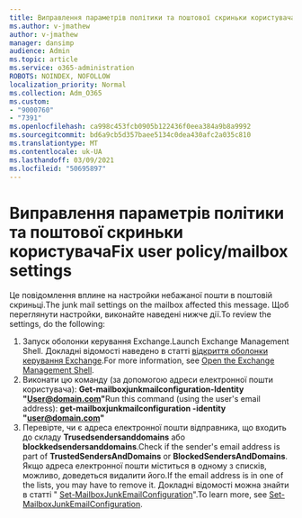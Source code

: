 ```yaml
---
title: Виправлення параметрів політики та поштової скриньки користувача
ms.author: v-jmathew
author: v-jmathew
manager: dansimp
audience: Admin
ms.topic: article
ms.service: o365-administration
ROBOTS: NOINDEX, NOFOLLOW
localization_priority: Normal
ms.collection: Adm_O365
ms.custom:
- "9000760"
- "7391"
ms.openlocfilehash: ca998c453fcb0905b122436f0eea384a9b8a9992
ms.sourcegitcommit: bd6a9cb5d357baee5134c0dea430afc2a035c810
ms.translationtype: MT
ms.contentlocale: uk-UA
ms.lasthandoff: 03/09/2021
ms.locfileid: "50695897"
---
```

# <a name="fix-user-policymailbox-settings"></a><span data-ttu-id="d04c4-102">Виправлення параметрів політики та поштової скриньки користувача</span><span class="sxs-lookup"><span data-stu-id="d04c4-102">Fix user policy/mailbox settings</span></span>

<span data-ttu-id="d04c4-103">Це повідомлення вплине на настройки небажаної пошти в поштовій скриньці.</span><span class="sxs-lookup"><span data-stu-id="d04c4-103">The junk mail settings on the mailbox affected this message.</span></span> <span data-ttu-id="d04c4-104">Щоб переглянути настройки, виконайте наведені нижче дії.</span><span class="sxs-lookup"><span data-stu-id="d04c4-104">To review the settings, do the following:</span></span>

1. <span data-ttu-id="d04c4-105">Запуск оболонки керування Exchange.</span><span class="sxs-lookup"><span data-stu-id="d04c4-105">Launch Exchange Management Shell.</span></span> <span data-ttu-id="d04c4-106">Докладні відомості наведено в статті [відкриття оболонки керування Exchange](https://go.microsoft.com/fwlink/?linkid=2101432).</span><span class="sxs-lookup"><span data-stu-id="d04c4-106">For more information, see [Open the Exchange Management Shell](https://go.microsoft.com/fwlink/?linkid=2101432).</span></span>
2. <span data-ttu-id="d04c4-107">Виконати цю команду (за допомогою адреси електронної пошти користувача):  **Get-mailboxjunkmailconfiguration-Identity "User@domain.com"**</span><span class="sxs-lookup"><span data-stu-id="d04c4-107">Run this command (using the user's email address):  **get-mailboxjunkmailconfiguration -identity "user@domain.com"**</span></span>
3. <span data-ttu-id="d04c4-108">Перевірте, чи є адреса електронної пошти відправника, що входить до складу **Trusedsendersanddomains** або **blockkedsendersanddomains**.</span><span class="sxs-lookup"><span data-stu-id="d04c4-108">Check if the sender's email address is part of **TrustedSendersAndDomains** or **BlockedSendersAndDomains**.</span></span> <span data-ttu-id="d04c4-109">Якщо адреса електронної пошти міститься в одному з списків, можливо, доведеться видалити його.</span><span class="sxs-lookup"><span data-stu-id="d04c4-109">If the email address is in one of the lists, you may have to remove it.</span></span> <span data-ttu-id="d04c4-110">Докладні відомості можна знайти в статті " [Set-MailboxJunkEmailConfiguration](https://go.microsoft.com/fwlink/?linkid=2101047)".</span><span class="sxs-lookup"><span data-stu-id="d04c4-110">To learn more, see [Set-MailboxJunkEmailConfiguration](https://go.microsoft.com/fwlink/?linkid=2101047).</span></span>
